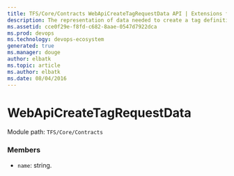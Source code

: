 ```yaml
---
title: TFS/Core/Contracts WebApiCreateTagRequestData API | Extensions for Azure DevOps Services
description: The representation of data needed to create a tag definition which is sent across the wire.
ms.assetid: cce0f29e-f8fd-c682-8aae-0547d7922dca
ms.prod: devops
ms.technology: devops-ecosystem
generated: true
ms.manager: douge
author: elbatk
ms.topic: article
ms.author: elbatk
ms.date: 08/04/2016
---
```


# WebApiCreateTagRequestData

Module path: `TFS/Core/Contracts`


### Members

* `name`: string. 

